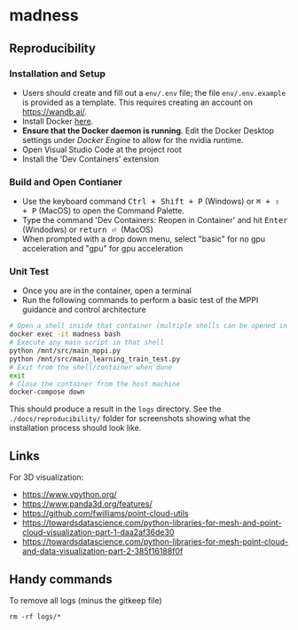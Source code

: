 # madness

## Reproducibility
### Installation and Setup
- Users should create and fill out a ```env/.env``` file; the file ```env/.env.example``` is provided as a template. This requires creating an account on https://wandb.ai/.
- Install Docker [here](https://docs.docker.com/engine/install/).
- **Ensure that the Docker daemon is running**. Edit the Docker Desktop settings under *Docker Engine* to allow for the nvidia runtime.
- Open Visual Studio Code at the project root
- Install the 'Dev Containers' extension
### Build and Open Contianer
- Use the keyboard command <kbd>Ctrl + Shift + P</kbd> (Windows) or <kbd>⌘ + ⇧ + P</kbd> (MacOS) to open the Command Palette.
- Type the command 'Dev Containers: Reopen in Container' and hit <kbd>Enter</kbd> (Windodws) or <kbd> return ⏎ </kbd> (MacOS)
- When prompted with a drop down menu, select "basic" for no gpu acceleration and "gpu" for gpu acceleration

### Unit Test
- Once you are in the container, open a terminal
- Run the following commands to perform a basic test of the MPPI guidance and control architecture

```bash
# Open a shell inside that container (multiple shells can be opened in one container)
docker exec -it madness bash
# Execute any main script in that shell
python /mnt/src/main_mppi.py
python /mnt/src/main_learning_train_test.py
# Exit from the shell/container when done
exit
# Close the container from the host machine
docker-compose down
```

This should produce a result in the ```logs``` directory. See the ```./docs/reproducibility/``` folder for screenshots showing what the installation process should look like.

## Links

For 3D visualization:

- https://www.vpython.org/
- https://www.panda3d.org/features/
- https://github.com/fwilliams/point-cloud-utils
- https://towardsdatascience.com/python-libraries-for-mesh-and-point-cloud-visualization-part-1-daa2af36de30
- https://towardsdatascience.com/python-libraries-for-mesh-point-cloud-and-data-visualization-part-2-385f16188f0f

## Handy commands

To remove all logs (minus the gitkeep file)
```
rm -rf logs/*
```

